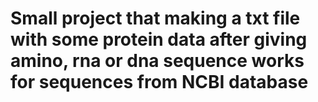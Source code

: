 <h1> Small project that making a txt file with some
protein data after giving amino, rna or dna sequence
works for sequences from NCBI database </h1>
